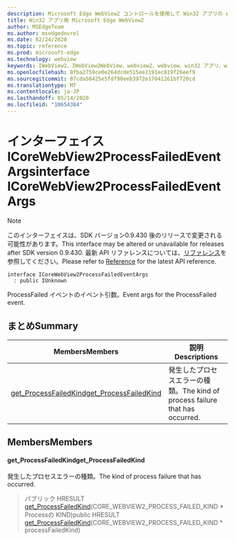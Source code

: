 ```yaml
---
description: Microsoft Edge WebView2 コントロールを使用して Win32 アプリの web コンテンツをホストする
title: Win32 アプリ用 Microsoft Edge WebView2
author: MSEdgeTeam
ms.author: msedgedevrel
ms.date: 02/24/2020
ms.topic: reference
ms.prod: microsoft-edge
ms.technology: webview
keywords: IWebView2、IWebView2WebView、webview2、webview、win32 アプリ、win32、edge、ICoreWebView2、ICoreWebView2Host、browser control、edge html
ms.openlocfilehash: 8fba2759ce0e264dcde515ee1191ec819f26eef9
ms.sourcegitcommit: 07cda56425e5fdf90eeb3972e17041261bf720cd
ms.translationtype: MT
ms.contentlocale: ja-JP
ms.lasthandoff: 05/14/2020
ms.locfileid: "10654384"
---
```

# <span data-ttu-id="6e103-104">インターフェイス ICoreWebView2ProcessFailedEventArgs</span><span class="sxs-lookup"><span data-stu-id="6e103-104">interface ICoreWebView2ProcessFailedEventArgs</span></span> 

> [!NOTE]
> <span data-ttu-id="6e103-105">このインターフェイスは、SDK バージョン0.9.430 後のリリースで変更される可能性があります。</span><span class="sxs-lookup"><span data-stu-id="6e103-105">This interface may be altered or unavailable for releases after SDK version 0.9.430.</span></span> <span data-ttu-id="6e103-106">最新 API リファレンスについては、[リファレンス](../../../webview2-api-reference.md)を参照してください。</span><span class="sxs-lookup"><span data-stu-id="6e103-106">Please refer to [Reference](../../../webview2-api-reference.md) for the latest API reference.</span></span>

```
interface ICoreWebView2ProcessFailedEventArgs
  : public IUnknown
```

<span data-ttu-id="6e103-107">ProcessFailed イベントのイベント引数。</span><span class="sxs-lookup"><span data-stu-id="6e103-107">Event args for the ProcessFailed event.</span></span>

## <span data-ttu-id="6e103-108">まとめ</span><span class="sxs-lookup"><span data-stu-id="6e103-108">Summary</span></span>

 <span data-ttu-id="6e103-109">Members</span><span class="sxs-lookup"><span data-stu-id="6e103-109">Members</span></span>                        | <span data-ttu-id="6e103-110">説明</span><span class="sxs-lookup"><span data-stu-id="6e103-110">Descriptions</span></span>
--------------------------------|---------------------------------------------
[<span data-ttu-id="6e103-111">get_ProcessFailedKind</span><span class="sxs-lookup"><span data-stu-id="6e103-111">get_ProcessFailedKind</span></span>](#get_processfailedkind) | <span data-ttu-id="6e103-112">発生したプロセスエラーの種類。</span><span class="sxs-lookup"><span data-stu-id="6e103-112">The kind of process failure that has occurred.</span></span>

## <span data-ttu-id="6e103-113">Members</span><span class="sxs-lookup"><span data-stu-id="6e103-113">Members</span></span>

#### <span data-ttu-id="6e103-114">get_ProcessFailedKind</span><span class="sxs-lookup"><span data-stu-id="6e103-114">get_ProcessFailedKind</span></span> 

<span data-ttu-id="6e103-115">発生したプロセスエラーの種類。</span><span class="sxs-lookup"><span data-stu-id="6e103-115">The kind of process failure that has occurred.</span></span>

> <span data-ttu-id="6e103-116">パブリック HRESULT [get_ProcessFailedKind](#get_processfailedkind)(CORE_WEBVIEW2_PROCESS_FAILED_KIND \* Processの KIND)</span><span class="sxs-lookup"><span data-stu-id="6e103-116">public HRESULT [get_ProcessFailedKind](#get_processfailedkind)(CORE_WEBVIEW2_PROCESS_FAILED_KIND \* processFailedKind)</span></span>

